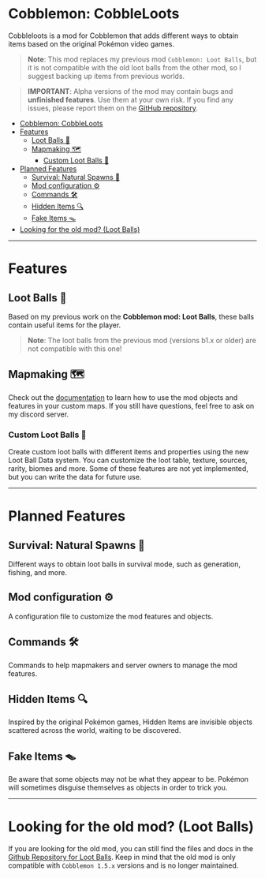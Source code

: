 # Cobblemon: CobbleLoots

Cobbleloots is a mod for Cobblemon that adds different ways to obtain items based on the original Pokémon video games.

> **Note**: This mod replaces my previous mod `Cobblemon: Loot Balls`, but it is not compatible with the old loot balls from the other mod, so I suggest backing up items from previous worlds.

> **IMPORTANT**: Alpha versions of the mod may contain bugs and **unfinished features**. Use them at your own risk. If you find any issues, please report them on the [GitHub repository](https://github.com/ResistorCat/cobbleloots/issues).

<!-- TOC -->
* [Cobblemon: CobbleLoots](#cobblemon-cobbleloots)
* [Features](#features)
  * [Loot Balls 💎](#loot-balls-)
  * [Mapmaking 🗺️](#mapmaking-)
    * [Custom Loot Balls 🎁](#custom-loot-balls-)
* [Planned Features](#planned-features)
  * [Survival: Natural Spawns 🌱](#survival-natural-spawns-)
  * [Mod configuration ⚙️](#mod-configuration-)
  * [Commands 🛠️](#commands-)
  * [Hidden Items 🔍](#hidden-items-)
  * [Fake Items 🪤](#fake-items-)
* [Looking for the old mod? (Loot Balls)](#looking-for-the-old-mod-loot-balls)
<!-- TOC -->

---

# Features

## Loot Balls 💎
Based on my previous work on the **Cobblemon mod: Loot Balls**, these balls contain useful items for the player.

> **Note**: The loot balls from the previous mod (versions b1.x or older) are not compatible with this one!

## Mapmaking 🗺️
Check out the [documentation](https://resistorcat.github.io/cobbleloots/) to learn how to use the mod objects and features in your custom maps. If you still have questions, feel free to ask on my discord server.

### Custom Loot Balls 🎁
Create custom loot balls with different items and properties using the new Loot Ball Data system. You can customize the loot table, texture, sources, rarity, biomes and more. Some of these features are not yet implemented, but you can write the data for future use.

---

# Planned Features

## Survival: Natural Spawns 🌱
Different ways to obtain loot balls in survival mode, such as generation, fishing, and more.

## Mod configuration ⚙️
A configuration file to customize the mod features and objects.

## Commands 🛠️
Commands to help mapmakers and server owners to manage the mod features.

## Hidden Items 🔍
Inspired by the original Pokémon games, Hidden Items are invisible objects scattered across the world, waiting to be discovered.

## Fake Items 🪤
Be aware that some objects may not be what they appear to be. Pokémon will sometimes disguise themselves as objects in order to trick you.

---

# Looking for the old mod? (Loot Balls)

If you are looking for the old mod, you can still find the files and docs in the [Github Repository for Loot Balls](https://github.com/ResistorCat/cobblemon-loot-balls). Keep in mind that the old mod is only compatible with `Cobblemon 1.5.x` versions and is no longer maintained.